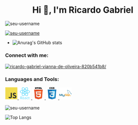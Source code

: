 <h1 align="center">Hi 👋, I'm Ricardo Gabriel</h1>

<p align="left"> <img src="https://komarev.com/ghpvc/?username=seu-username&label=Profile%20views&color=0e75b6&style=flat" alt="seu-username" /> </p>

<p align="left"> <a href="https://github.com/seu-username?tab=followers"><img src="https://img.shields.io/github/followers/seu-username?label=Followers&style=social" alt="seu-username" /></a> </p>


- ![Anurag's GitHub stats](https://github-readme-stats.vercel.app/api?username=Ricardo-GabrielX&show_icons=true&theme=transparent)


<h3 align="left">Connect with me:</h3>
<p align="left">
<a href="https://linkedin.com/in/ricardo-gabriel-vianna-de-oliveira-820b541b8/" target="blank"><img align="center" src="https://cdn.jsdelivr.net/npm/simple-icons@v3/icons/linkedin.svg" alt="ricardo-gabriel-vianna-de-oliveira-820b541b8/" height="30" width="40" /></a>
</p>

<h3 align="left">Languages and Tools:</h3>
<p align="left">
<a href="https://developer.mozilla.org/en-US/docs/Web/JavaScript" target="_blank"> <img src="https://raw.githubusercontent.com/devicons/devicon/master/icons/javascript/javascript-original.svg" alt="javascript" width="40" height="40"/> </a>
<a href="https://reactjs.org/" target="_blank"> <img src="https://raw.githubusercontent.com/devicons/devicon/master/icons/react/react-original-wordmark.svg" alt="react" width="40" height="40"/> </a>
<a href="https://www.w3.org/html/" target="_blank"> <img src="https://raw.githubusercontent.com/devicons/devicon/master/icons/html5/html5-original-wordmark.svg" alt="html5" width="40" height="40"/> </a>
<a href="https://www.w3schools.com/css/" target="_blank"> <img src="https://raw.githubusercontent.com/devicons/devicon/master/icons/css3/css3-original-wordmark.svg" alt="css3" width="40" height="40"/> </a>
<a href="https://www.mysql.com/" target="_blank"> <img src="https://raw.githubusercontent.com/devicons/devicon/master/icons/mysql/mysql-original-wordmark.svg" alt="mysql" width="40" height="40"/> </a>
</p>

<p><img align="center" src="https://github-readme-streak-stats.herokuapp.com/?user=Ricardo-GabrielX&" alt="seu-username" /></p>



![Top Langs](https://github-readme-stats.vercel.app/api/top-langs/?username=Ricardo-GabrielX&layout=compact)

